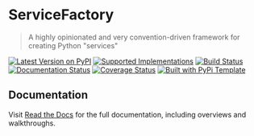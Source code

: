 # ServiceFactory

> A highly opinionated and very convention-driven framework for creating Python "services"

[![Latest Version on PyPI](https://img.shields.io/pypi/v/servicefactory.svg)](https://pypi.python.org/pypi/servicefactory/)
[![Supported Implementations](https://img.shields.io/pypi/pyversions/servicefactory.svg)](https://pypi.python.org/pypi/servicefactory/)
[![Build Status](https://secure.travis-ci.org/christophevg/py-servicefactory.svg?branch=master)](http://travis-ci.org/christophevg/py-servicefactory)
[![Documentation Status](https://readthedocs.org/projects/servicefactory/badge/?version=latest)](https://servicefactory.readthedocs.io/en/latest/?badge=latest)
[![Coverage Status](https://coveralls.io/repos/github/christophevg/py-servicefactory/badge.svg?branch=master)](https://coveralls.io/github/christophevg/py-servicefactory?branch=master)
[![Built with PyPi Template](https://img.shields.io/badge/PyPi_Template-v0.0.6-blue.svg)](https://github.com/christophevg/pypi-template)

## Documentation

Visit [Read the Docs](https://servicefactory.readthedocs.org) for the full documentation, including overviews and walkthroughs.
